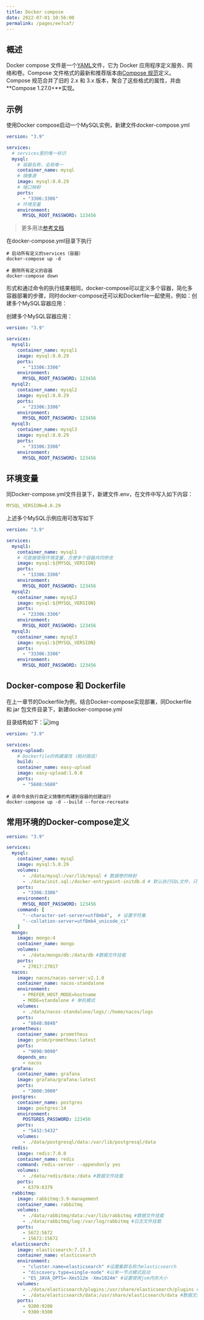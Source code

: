 ```yaml
---
title: Docker compose
date: 2022-07-01 10:56:00
permalink: /pages/ee7caf/
---
```


## 概述

Docker compose 文件是一个[YAML](https://yaml.org/)文件，它为 Docker 应用程序定义服务、网络和卷。Compose 文件格式的最新和推荐版本由[Compose 规范](https://github.com/compose-spec/compose-spec/blob/master/spec.md)定义。Compose 规范合并了旧的 2.x 和 3.x 版本，聚合了这些格式的属性，并由**Compose 1.27.0+**实现。

## 示例

使用Docker compose启动一个MySQL实例，新建文件docker-compose.yml

```yaml
version: "3.9"

services:
  # services里的唯一标识
  mysql:
    # 容器名称，全局唯一
    container_name: mysql
    # 镜像源
    image: mysql:8.0.29
    # 端口映射
    ports:
      - "3306:3306"
    # 环境变量
    environment:
      MYSQL_ROOT_PASSWORD: 123456
```

> 更多用法[参考文档](https://docs.docker.com/engine/reference/builder/)

在docker-compose.yml目录下执行

```shell
# 启动所有定义的services（容器）
docker-compose up -d

# 删除所有定义的容器
docker-compose down
```

形式和通过命令的执行结果相同，docker-compose可以定义多个容器，简化多容器部署的步骤，同时docker-compose还可以和Dockerfile一起使用，例如：创建多个MySQL容器应用：

创建多个MySQL容器应用：

```yaml
version: "3.9"

services:
  mysql1:
    container_name: mysql1
    image: mysql:8.0.29
    ports:
      - "13306:3306"
    environment:
      MYSQL_ROOT_PASSWORD: 123456
  mysql2:
    container_name: mysql2
    image: mysql:8.0.29
    ports:
      - "23306:3306"
    environment:
      MYSQL_ROOT_PASSWORD: 123456
  mysql3:
    container_name: mysql3
    image: mysql:8.0.29
    ports:
      - "33306:3306"
    environment:
      MYSQL_ROOT_PASSWORD: 123456
```

## 环境变量

同Docker-compose.yml文件目录下，新建文件.env，在文件中写入如下内容：

```yaml
MYSQL_VERSION=8.0.29
```

上述多个MySQL示例应用可改写如下

```yaml
version: "3.9"

services:
  mysql1:
    container_name: mysql1
    # 可直接使用环境变量，方便多个容器共同修改
    image: mysql:${MYSQL_VERSION}
    ports:
      - "13306:3306"
    environment:
      MYSQL_ROOT_PASSWORD: 123456
  mysql2:
    container_name: mysql2
    image: mysql:${MYSQL_VERSION}
    ports:
      - "23306:3306"
    environment:
      MYSQL_ROOT_PASSWORD: 123456
  mysql3:
    container_name: mysql3
    image: mysql:${MYSQL_VERSION}
    ports:
      - "33306:3306"
    environment:
      MYSQL_ROOT_PASSWORD: 123456
```



## Docker-compose 和 Dockerfile

在上一章节的Dockerfile为例，结合Docker-compose实现部署，同Dockerfile 和 jar 包文件目录下，新建docker-compose.yml

目录结构如下：![img](https://oss.docss.cc/public/docss/images/docker/docker-compose-dockerfile.png)

```yaml
version: "3.9"

services:
  easy-upload:
    # Dockerfile的构建属性（相对路径）
    build: .
    container_name: easy-upload
    image: easy-upload:1.0.0
    ports:
      - "5680:5680"
```

```shell
# 该命令会执行自定义镜像的构建到容器的创建运行
docker-compose up -d --build --force-recreate
```

## 常用环境的Docker-compose定义

```yaml
version: "3.9"

services:
  mysql:
    container_name: mysql
    image: mysql:5.0.29
    volumes:
      - ./data/mysql:/var/lib/mysql # 数据卷的映射
      - ./data/init.sql:/docker-entrypoint-initdb.d # 默认执行SQL文件，只会执行一次（容器未创建的前提下）
    ports:
      - "3306:3306"
    environment:
      MYSQL_ROOT_PASSWORD: 123456
    command: [
      "--character-set-server=utf8mb4",  # 设置字符集
      "--collation-server=utf8mb4_unicode_ci"
    ]
  mongo:
    image: mongo:4
    container_name: mongo
    volumes:
      - ./data/mongo/db:/data/db #数据文件挂载
    ports:
      - 27017:27017
  nacos:
    image: nacos/nacos-server:v2.1.0
    container_name: nacos-standalone
    environment:
      - PREFER_HOST_MODE=hostname
      - MODE=standalone # 单机模式
    volumes:
      - ./data/nacos-standalone/logs/:/home/nacos/logs
    ports:
      - "8848:8848"
  prometheus:
    container_name: prometheus
    image: prom/prometheus:latest
    ports:
      - "9090:9090"
    depends_on:
      - nacos
  grafana:
    container_name: grafana
    image: grafana/grafana:latest
    ports:
      - "3000:3000"
  postgres:
    container_name: postgres
    image: postgres:14
    environment:
      POSTGRES_PASSWORD: 123456
    ports:
      - "5432:5432"
    volumes:
      - ./data/postgresql/data:/var/lib/postgresql/data
  redis:
    image: redis:7.0.0
    container_name: redis
    command: redis-server --appendonly yes
    volumes:
      - ./data/redis/data:/data #数据文件挂载
    ports:
      - 6379:6379
  rabbitmq:
    image: rabbitmq:3.9-management
    container_name: rabbitmq
    volumes:
      - ./data/rabbitmq/data:/var/lib/rabbitmq #数据文件挂载
      - ./data/rabbitmq/log:/var/log/rabbitmq #日志文件挂载
    ports:
      - 5672:5672
      - 15672:15672
  elasticsearch:
    image: elasticsearch:7.17.3
    container_name: elasticsearch
    environment:
      - "cluster.name=elasticsearch" #设置集群名称为elasticsearch
      - "discovery.type=single-node" #以单一节点模式启动
      - "ES_JAVA_OPTS=-Xms512m -Xmx1024m" #设置使用jvm内存大小
    volumes:
      - ./data/elasticsearch/plugins:/usr/share/elasticsearch/plugins #插件文件挂载
      - ./data/elasticsearch/data:/usr/share/elasticsearch/data #数据文件挂载
    ports:
      - 9200:9200
      - 9300:9300
```

